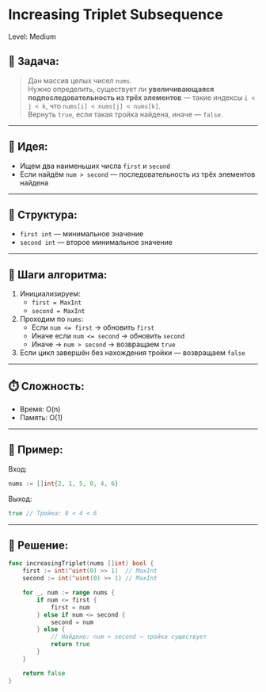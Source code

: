 # Increasing Triplet Subsequence

Level: Medium

## 🧠 Задача:
> Дан массив целых чисел `nums`.  
> Нужно определить, существует ли **увеличивающаяся подпоследовательность из трёх элементов** — такие индексы `i < j < k`, что `nums[i] < nums[j] < nums[k]`.  
> Вернуть `true`, если такая тройка найдена, иначе — `false`.

---

## 📌 Идея:
- Ищем два наименьших числа `first` и `second`
- Если найдём `num > second` — последовательность из трёх элементов найдена

---

## 📏 Структура:
- `first int` — минимальное значение
- `second int` — второе минимальное значение

---

## 🔁 Шаги алгоритма:

1. Инициализируем:
   - `first = MaxInt`
   - `second = MaxInt`
2. Проходим по `nums`:
   - Если `num <= first` → обновить `first`
   - Иначе если `num <= second` → обновить `second`
   - Иначе → `num > second` → возвращаем `true`
3. Если цикл завершён без нахождения тройки — возвращаем `false`

---

## ⏱️ Сложность:
- Время: O(n)
- Память: O(1)

---

## 📄 Пример:

Вход:
```go
nums := []int{2, 1, 5, 0, 4, 6}
```

Выход:
```go
true // Тройка: 0 < 4 < 6
```

---

## 📝 Решение:

```go
func increasingTriplet(nums []int) bool {
	first := int(^uint(0) >> 1)  // MaxInt
	second := int(^uint(0) >> 1) // MaxInt

	for _, num := range nums {
		if num <= first {
			first = num
		} else if num <= second {
			second = num
		} else {
			// Найдено: num > second → тройка существует
			return true
		}
	}

	return false
}
```
